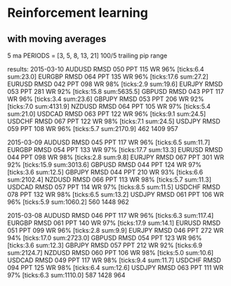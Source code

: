 # Reinforcement learning
with moving averages
---

5 ma PERIODS = [3, 5, 8, 13, 21]
100/5 trailing pip range

results:
2015-03-10
AUDUSD RMSD 050 PPT 115 WR 96% [ticks:6.4 sum:23.0]
EURGBP RMSD 064 PPT 135 WR 96% [ticks:17.6 sum:27.2]
EURUSD RMSD 042 PPT 098 WR 98% [ticks:2.9 sum:19.6]
EURJPY RMSD 053 PPT 281 WR 92% [ticks:15.8 sum:5635.5]
GBPUSD RMSD 043 PPT 117 WR 96% [ticks:3.4 sum:23.6]
GBPJPY RMSD 053 PPT 206 WR 92% [ticks:7.0 sum:4131.9]
NZDUSD RMSD 064 PPT 105 WR 97% [ticks:5.4 sum:21.0]
USDCAD RMSD 063 PPT 122 WR 96% [ticks:9.1 sum:24.5]
USDCHF RMSD 067 PPT 122 WR 98% [ticks:7.1 sum:24.5]
USDJPY RMSD 059 PPT 108 WR 96% [ticks:5.7 sum:2170.9]
462
1409
957

2015-03-09
AUDUSD RMSD 045 PPT 117 WR 96% [ticks:6.5 sum:11.7]
EURGBP RMSD 054 PPT 133 WR 97% [ticks:17.7 sum:13.3]
EURUSD RMSD 044 PPT 098 WR 98% [ticks:2.8 sum:9.8]
EURJPY RMSD 067 PPT 301 WR 92% [ticks:15.9 sum:3013.6]
GBPUSD RMSD 044 PPT 124 WR 97% [ticks:3.6 sum:12.5]
GBPJPY RMSD 044 PPT 210 WR 93% [ticks:6.6 sum:2102.4]
NZDUSD RMSD 066 PPT 113 WR 98% [ticks:5.7 sum:11.3]
USDCAD RMSD 057 PPT 114 WR 97% [ticks:8.5 sum:11.5]
USDCHF RMSD 078 PPT 132 WR 98% [ticks:6.5 sum:13.2]
USDJPY RMSD 061 PPT 106 WR 96% [ticks:5.9 sum:1060.2]
560
1448
962

2015-03-08
AUDUSD RMSD 046 PPT 117 WR 96% [ticks:6.3 sum:117.4]
EURGBP RMSD 061 PPT 140 WR 97% [ticks:17.9 sum:14.1]
EURUSD RMSD 051 PPT 099 WR 96% [ticks:2.8 sum:9.9]
EURJPY RMSD 046 PPT 272 WR 94% [ticks:17.0 sum:2723.0]
GBPUSD RMSD 054 PPT 123 WR 96% [ticks:3.6 sum:12.3]
GBPJPY RMSD 057 PPT 212 WR 92% [ticks:6.9 sum:2124.7]
NZDUSD RMSD 060 PPT 106 WR 98% [ticks:5.0 sum:10.6]
USDCAD RMSD 049 PPT 117 WR 98% [ticks:9.4 sum:11.7]
USDCHF RMSD 094 PPT 125 WR 98% [ticks:6.4 sum:12.6]
USDJPY RMSD 063 PPT 111 WR 97% [ticks:6.3 sum:1110.0]
587
1428
964